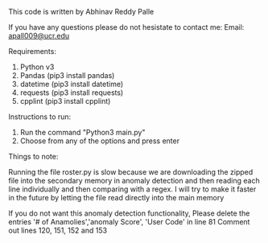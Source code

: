 This code is written by Abhinav Reddy Palle

If you have any questions please do not hesistate to contact me: 
Email: apall009@ucr.edu

Requirements: 
1. Python v3
2. Pandas (pip3 install pandas)
3. datetime (pip3 install datetime)
4. requests (pip3 install requests)
5. cpplint (pip3 install cpplint)

Instructions to run: 
1. Run the command "Python3 main.py"
2. Choose from any of the options and press enter 


Things to note: 

Running the file roster.py is slow because we are downloading the zipped file into the secondary memory in
anomaly detection and then reading each line individually and then comparing with a regex. 
I will try to make it faster in the future by letting the file read directly into the main memory

If you do not want this anomaly detection functionality, Please delete the entries 
'# of Anamolies','anomaly Score', 'User Code' in line 81 
Comment out lines 120, 151, 152 and 153 

